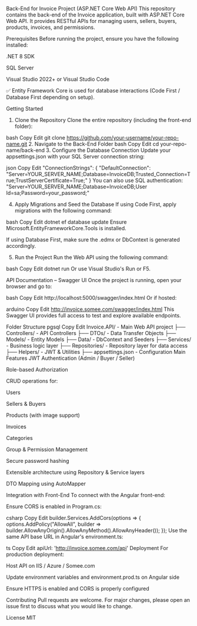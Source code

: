 Back-End for Invoice Project (ASP.NET Core Web API)
This repository contains the back-end of the Invoice application, built with ASP.NET Core Web API. It provides RESTful APIs for managing users, sellers, buyers, products, invoices, and permissions.

Prerequisites
Before running the project, ensure you have the following installed:

.NET 8 SDK

SQL Server

Visual Studio 2022+ or Visual Studio Code

✅ Entity Framework Core is used for database interactions (Code First / Database First depending on setup).

Getting Started
1. Clone the Repository
Clone the entire repository (including the front-end folder):

bash
Copy
Edit
git clone https://github.com/your-username/your-repo-name.git
2. Navigate to the Back-End Folder
bash
Copy
Edit
cd your-repo-name/back-end
3. Configure the Database Connection
Update your appsettings.json with your SQL Server connection string:

json
Copy
Edit
"ConnectionStrings": {
  "DefaultConnection": "Server=YOUR_SERVER_NAME;Database=InvoiceDB;Trusted_Connection=True;TrustServerCertificate=True;"
}
You can also use SQL authentication:
"Server=YOUR_SERVER_NAME;Database=InvoiceDB;User Id=sa;Password=your_password;"

4. Apply Migrations and Seed the Database
If using Code First, apply migrations with the following command:

bash
Copy
Edit
dotnet ef database update
Ensure Microsoft.EntityFrameworkCore.Tools is installed.

If using Database First, make sure the .edmx or DbContext is generated accordingly.

5. Run the Project
Run the Web API using the following command:

bash
Copy
Edit
dotnet run
Or use Visual Studio's Run or F5.

API Documentation – Swagger UI
Once the project is running, open your browser and go to:

bash
Copy
Edit
http://localhost:5000/swagger/index.html
Or if hosted:

arduino
Copy
Edit
http://invoice.somee.com/swagger/index.html
This Swagger UI provides full access to test and explore available endpoints.

Folder Structure
pgsql
Copy
Edit
Invoice.API/                - Main Web API project
├── Controllers/            - API Controllers
├── DTOs/                   - Data Transfer Objects
├── Models/                 - Entity Models
├── Data/                   - DbContext and Seeders
├── Services/               - Business logic layer
├── Repositories/           - Repository layer for data access
├── Helpers/                - JWT & Utilities
├── appsettings.json        - Configuration
Main Features
JWT Authentication (Admin / Buyer / Seller)

Role-based Authorization

CRUD operations for:

Users

Sellers & Buyers

Products (with image support)

Invoices

Categories

Group & Permission Management

Secure password hashing

Extensible architecture using Repository & Service layers

DTO Mapping using AutoMapper

Integration with Front-End
To connect with the Angular front-end:

Ensure CORS is enabled in Program.cs:

csharp
Copy
Edit
builder.Services.AddCors(options =>
{
    options.AddPolicy("AllowAll",
        builder => builder.AllowAnyOrigin().AllowAnyMethod().AllowAnyHeader());
});
Use the same API base URL in Angular's environment.ts:

ts
Copy
Edit
apiUrl: 'http://invoice.somee.com/api'
Deployment
For production deployment:

Host API on IIS / Azure / Somee.com

Update environment variables and environment.prod.ts on Angular side

Ensure HTTPS is enabled and CORS is properly configured

Contributing
Pull requests are welcome. For major changes, please open an issue first to discuss what you would like to change.

License
MIT
